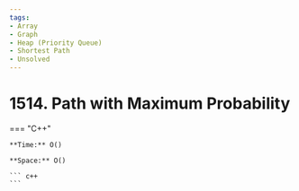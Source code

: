 ```yaml
---
tags:
- Array
- Graph
- Heap (Priority Queue)
- Shortest Path
- Unsolved
---
```



# 1514. Path with Maximum Probability

=== "C++"

    **Time:** O()

    **Space:** O()

    ``` c++
    ```